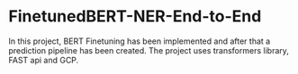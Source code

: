 # FinetunedBERT-NER-End-to-End
In this project, BERT Finetuning has been implemented and after that a prediction pipeline has been created. The project uses transformers library, FAST api and GCP.
